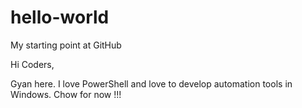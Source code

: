 # hello-world
My starting point at GitHub

Hi Coders,

Gyan here. I love PowerShell and love to develop automation tools in Windows.
Chow for now !!!
